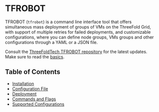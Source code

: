 <h1>TFROBOT</h1>

TFROBOT (`tfrobot`) is a command line interface tool that offers simultaneous mass deployment of groups of VMs on the ThreeFold Grid, with support of multiple retries for failed deployments, and customizable configurations, where you can define node groups, VMs groups and other configurations through a YAML or a JSON file.  

Consult the [ThreeFoldTech TFROBOT repository](https://github.com/threefoldtech/tfgrid-sdk-go/tree/development/mass-deployer) for the latest updates. Make sure to read the [basics](../getstarted/tfgrid3_getstarted.md).

<h2>Table of Contents</h2>

- [Installation](./tfrobot_installation.md)
- [Configuration File](./tfrobot_config.md)
- [Deployment](./tfrobot_deploy.md)
- [Commands and Flags](./tfrobot_commands_flags.md)
- [Supported Configurations](./tfrobot_configurations.md)